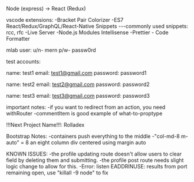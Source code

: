 Node (express) -> React (Redux)

vscode extensions:
-Bracket Pair Colorizer
-ES7 React/Redux/GraphQL/React-Native Snippets
---commonly used snippets: rcc, rfc
-Live Server
-Node.js Modules Intellisense
-Prettier - Code Formatter

mlab user:
u/n- mern
p/w- passw0rd

test accounts:

name: test1
email: test1@gmail.com
password: password1

name: test2
email: test2@gmail.com
password: password2

name: test3
email: test3@gmail.com
password: password3

important notes:
-if you want to redirect from an action, you need withRouter
-commentItem is good example of what-to-proptype

!!!Next Project Name!!!:
Rolladex

Bootstrap Notes:
-containers push everything to the middle
-"col-md-8 m-auto" = 8 an eight column div centered using margin auto

KNOWN ISSUES:
-the profile updating route doesn't allow users to clear field by deleting them and submitting.
-the profile post route needs slight logic change to allow for this.
-Error: listen EADDRINUSE: results from port remaining open, use "killall -9 node" to fix
